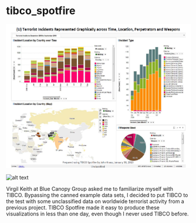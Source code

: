 # tibco_spotfire

<!-- ![alt text](https://github.com/johnfkraus/jproj/blob/master/jproj.png "Journalism Project screenshot")  -->

![alt text](https://github.com/johnfkraus/tibco_spotfire/blob/master/rendering.png "Terrorist Incidents Represented Graphically Across Time, Location, Perpetrators and Weapons")



![alt text](http://johnfkraus.com/images/terrorist-incidents-tibco.PNG "Terrorist Incidents Represented Graphically Across Time, Location, Perpetrators and Weapons")

Virgil Keith at Blue Canopy Group asked me to familiarize myself with TIBCO. Bypassing the canned example data sets, I decided to put TIBCO to the test with some unclassified data on worldwide terrorist activity from a previous project.  TIBCO Spotfire made it easy to produce these visualizations in less than one day, even though I never used TIBCO before.
